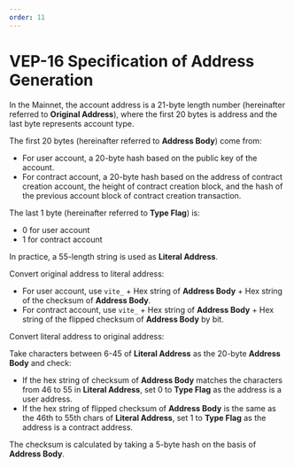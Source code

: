 ```yaml
---
order: 11
---
```

# VEP-16 Specification of Address Generation

In the Mainnet, the account address is a 21-byte length number (hereinafter referred to **Original Address**), where the first 20 bytes is address and the last byte represents account type.

The first 20 bytes (hereinafter referred to **Address Body**) come from:

* For user account, a 20-byte hash based on the public key of the account.
* For contract account, a 20-byte hash based on the address of contract creation account, the height of contract creation block, and the hash of the previous account block of contract creation transaction. 

The last 1 byte (hereinafter referred to **Type Flag**)  is:

* 0 for user account
* 1 for contract account

In practice, a 55-length string is used as **Literal Address**.

Convert original address to literal address:

* For user account, use `vite_` + Hex string of **Address Body** + Hex string of the checksum of **Address Body**.
* For contract account, use `vite_` + Hex string of **Address Body** + Hex string of the flipped checksum of **Address Body** by bit.

Convert literal address to original address:

Take characters between 6-45 of **Literal Address** as the 20-byte **Address Body** and check:

* If the hex string of checksum of **Address Body** matches the characters from 46 to 55 in **Literal Address**, set 0 to **Type Flag** as the address is a user address. 
* If the hex string of flipped checksum of **Address Body** is the same as the 46th to 55th chars of **Literal Address**, set 1 to **Type Flag** as the address is a contract address.

The checksum is calculated by taking a 5-byte hash on the basis of **Address Body**.
